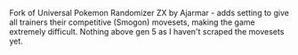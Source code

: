 Fork of Universal Pokemon Randomizer ZX by Ajarmar - adds setting to give all trainers their competitive (Smogon) movesets, making the game extremely difficult. Nothing above gen 5 as I haven't scraped the movesets yet.

